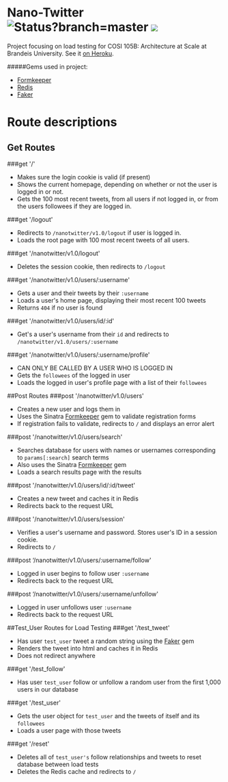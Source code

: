 # Nano-Twitter <img alt="Status?branch=master" src="https://codeship.com/projects/50007a90-ae63-0132-7ed9-2ecd9a04cc80/status?branch=master" /> <a href="https://codeclimate.com/github/arikalfus/Nano-Twitter"><img src="https://codeclimate.com/github/arikalfus/Nano-Twitter/badges/gpa.svg" /></a>

Project focusing on load testing for COSI 105B: Architecture at Scale at Brandeis University. See it <a href="http://nano-twitter.herokuapp.com">on Heroku</a>.

#####Gems used in project:
  - <a href="https://github.com/lyokato/sinatra-formkeeper">Formkeeper</a>
  - <a href="https://github.com/redis/redis-rb">Redis</a>
  - <a href="https://github.com/stympy/faker">Faker</a>

# Route descriptions

## Get Routes
###get '/'
  - Makes sure the login cookie is valid (if present)
  - Shows the current homepage, depending on whether or not the user is logged in or not.
  - Gets the 100 most recent tweets, from all users if not logged in, or from the users followees if they are logged in.

###get '/logout'
  - Redirects to ```/nanotwitter/v1.0/logout``` if user is logged in.
  - Loads the root page with 100 most recent tweets of all users.

###get '/nanotwitter/v1.0/logout'
  - Deletes the session cookie, then redirects to ```/logout```

###get '/nanotwitter/v1.0/users/:username'
  - Gets a user and their tweets by their ```:username```
  - Loads a user's home page, displaying their most recent 100 tweets
  - Returns ```404``` if no user is found

###get '/nanotwitter/v1.0/users/id/:id'
  - Get's a user's username from their ```id``` and redirects to ```/nanotwitter/v1.0/users/:username```

###get '/nanotwitter/v1.0/users/:username/profile'
  - CAN ONLY BE CALLED BY A USER WHO IS LOGGED IN
  - Gets the ```followees``` of the logged in user
  - Loads the logged in user's profile page with a list of their ```followees```

##Post Routes
###post '/nanotwitter/v1.0/users'
  - Creates a new user and logs them in
  - Uses the Sinatra <a href="https://github.com/lyokato/sinatra-formkeeper">Formkeeper</a> gem to validate registration forms
  - If registration fails to validate, redirects to ```/``` and displays an error alert

###post '/nanotwitter/v1.0/users/search'
  - Searches database for users with names or usernames corresponding to ```params[:search]``` search terms
  - Also uses the Sinatra <a href="https://github.com/lyokato/sinatra-formkeeper">Formkeeper</a> gem
  - Loads a search results page with the results

###post '/nanotwitter/v1.0/users/id/:id/tweet'
  - Creates a new tweet and caches it in Redis
  - Redirects back to the request URL

###post '/nanotwitter/v1.0/users/session'
  - Verifies a user's username and password. Stores user's ID in a session cookie.
  - Redirects to ```/```

###post ‘/nanotwitter/v1.0/users/:username/follow'
  - Logged in user begins to follow user ```:username```
  - Redirects back to the request URL

###post ‘/nanotwitter/v1.0/users/:username/unfollow'
  - Logged in user unfollows user ```:username```
  - Redirects back to the request URL

##Test_User Routes for Load Testing
###get '/test_tweet'
  - Has user ```test_user``` tweet a random string using the <a href="https://github.com/stympy/faker">Faker</a> gem
  - Renders the tweet into html and caches it in Redis
  - Does not redirect anywhere

###get '/test_follow'
  - Has user ```test_user``` follow or unfollow a random user from the first 1,000 users in our database

###get '/test_user'
  - Gets the user object for ```test_user``` and the tweets of itself and its ```followees```
  - Loads a user page with those tweets

###get '/reset'
  - Deletes all of ```test_user's``` follow relationships and tweets to reset database between load tests
  - Deletes the Redis cache and redirects to ```/```
